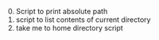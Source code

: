 0. Script to print absolute path
1. script to list contents of current directory
2. take me to home directory script
